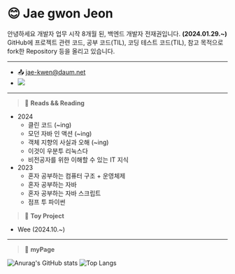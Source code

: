    
# 😊 Jae gwon Jeon 

안녕하세요 개발자 업무 시작 8개월 된, 백엔드 개발자 전재권입니다. **(2024.01.29.~)** <br/>
GitHub에 프로젝트 관련 코드, 공부 코드(TIL), 코딩 테스트 코드(TIL), 참고 목적으로 fork한 Repository 등을 올리고 있습니다.<br/>

* * *

* 📤 jae-kwen@daum.net
*  <a href="https://gw-sheep.tistory.com/"><img src="https://img.shields.io/badge/Tistory-000000?style=flat&logo=Tistory&logoColor=white"/></a>&nbsp;<br/>

* * *

<!--
   * JAVA
      * 이펙티브 자바
      * 기본기가 탄탄한 자바 개발자
      * 개발자가 반드시 알아야 할 자바 성능 튜닝 이야기
      * 자바 최적화
   * Kotlin
      * Kotlin in Action
   * Spring
      * 스프링으로 시작하는 리액티브 프로그래밍
      * 스프링 시큐리티 인 액션
      * 자바 ORM 표준 JPA 프로그래밍
   * DB
      * 친절한 SQL 튜닝
      * SQL 전문가 가이드
   * Network / Infra
      * NGINX 쿡북
      * 
   * CS
      * 소프트웨어 아키텍처 101
      * 클린 아키텍처
      * 코드 밖 커뮤니케이션
      * GoF의 디자인 패턴 (-> 강의로 대체)
      * 테스트 주도 개발
      * 리팩터링(2판)   
   > 📝 **Writes && Writing**
      
-->

> 📖 **Reads && Reading**
* 2024
   * 클린 코드 (~ing)
   * 모던 자바 인 액션 (~ing)
   * 객체 지향의 사실과 오해 (~ing)
   * 이것이 우분투 리눅스다
   * 비전공자를 위한 이해할 수 있는 IT 지식
* 2023
   * 혼자 공부하는 컴퓨터 구조 + 운영체제
   * 혼자 공부하는 자바
   * 혼자 공부하는 자바 스크립트
   * 점프 투 파이썬

> 📝 **Toy Project**
   * Wee (2024.10.~)




* * *

> 🔭 **myPage** <br/>

![Anurag's GitHub stats](https://github-readme-stats.vercel.app/api?username=gwsheep&show_icons=true&theme=vue) 
![Top Langs](https://github-readme-stats.vercel.app/api/top-langs/?username=gwsheep&layout=compact&theme=vue)





 
<!--

**버튼 참고 사이트 https://simpleicons.org/
**gwsheep/gwsheep** is a ✨ _special_ ✨ repository because its `README.md` (this file) appears on your GitHub profile.
** https://docs.github.com/en 참고사이트

**마크다운 참고 페이지
**https://gist.github.com/ihoneymon/652be052a0727ad59601

Here are some ideas to get you started:

- 🔭 I’m currently working on ...
- 🌱 I’m currently learning ...
- 👯 I’m looking to collaborate on ...
- 🤔 I’m looking for help with ...
- 💬 Ask me about ...
- 📫 How to reach me: ...
- 😄 Pronouns: ...
- ⚡ Fun fact: ...

-->

<!--
<div align="center">
<img src="https://capsule-render.vercel.app/api?type=rect&color=auto&height=120&text=전재권%20GitHub&animation=fadeIn&fontColor=ffffff&fontSize=60" />
</div>
<br/>
-->

<!--
[![Hits](https://hits.seeyoufarm.com/api/count/incr/badge.svg?url=https%3A%2F%2Fgithub.com%2Fgwsheep%2Fhit-counter&count_bg=%233945C4&title_bg=%23555555&icon=github.svg&icon=&icon_color=%23E7E7E7&title=GitHub&edge_flat=false)](https://hits.seeyoufarm.com)<br/>
-->
